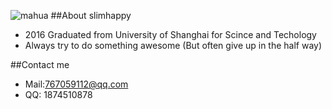 ![mahua](mahua-logo.jpg)
##About slimhappy
* 2016 Graduated from University of Shanghai for Scince and Techology
* Always try to do something awesome (But often give up in the half way)

##Contact me
* Mail:767059112@qq.com
* QQ: 1874510878
